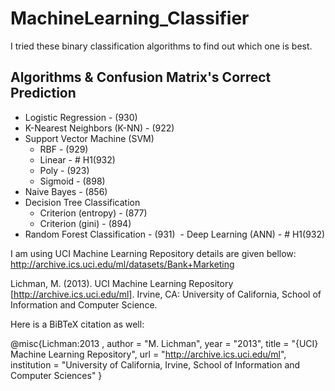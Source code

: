 # MachineLearning_Classifier
I tried these binary classification algorithms to find out which one is best. 

## Algorithms & Confusion Matrix's Correct Prediction
  - Logistic Regression - (930)
  - K-Nearest Neighbors (K-NN) - (922)
  - Support Vector Machine (SVM) 
    - RBF - (929)
    - Linear - # H1(932)
    - Poly - (923)
    - Sigmoid - (898)
  - Naive Bayes - (856)
  - Decision Tree Classification
    - Criterion (entropy) - (877)
    - Criterion (gini) - (894)
  - Random Forest Classification - (931)
  - Deep Learning (ANN) - # H1(932)

I am using UCI Machine Learning Repository details are given bellow:
http://archive.ics.uci.edu/ml/datasets/Bank+Marketing

Lichman, M. (2013). UCI Machine Learning Repository [http://archive.ics.uci.edu/ml]. Irvine, CA: University of California, School of Information and Computer Science.

Here is a BiBTeX citation as well:

@misc{Lichman:2013 ,
author = "M. Lichman",
year = "2013",
title = "{UCI} Machine Learning Repository",
url = "http://archive.ics.uci.edu/ml",
institution = "University of California, Irvine, School of Information and Computer Sciences" }
